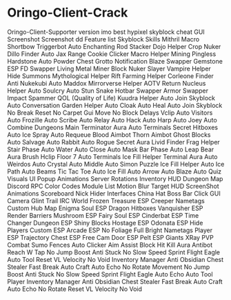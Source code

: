 # Oringo-Client-Crack
Oringo-Client-Supporter version imo best hypixel skyblock cheat
GUI Screenshot
Screenshot
dd
Feature list
Skyblock
Skills
Mithril Macro
Shortbow Triggerbot
Auto Enchanting
Rod Stacker
Dojo Helper
Crop Nuker
Dillo Finder
Auto Jax Range
Cookie Clicker
Macro Helper
Mining
Pingless Hardstone
Auto Powder Chest
Grotto Notification
Blaze Swapper
Gemstone ESP
FD Swapper
Living Metal Miner
Block Nuker
Slayer
Vampire Helper
Hide Summons
Mythological Helper
Rift Farming Helper
Corleone Finder
Anti Nukekubi
Auto Maddox
Mirrorverse Helper
AOTV Return
Nucleus Helper
Auto Soulcry
Auto Stun Snake
Hotbar Swapper
Armor Swapper
Impact Spammer
QOL (Quality of Life)
Kuudra Helper
Auto Join Skyblock
Auto Conversation
Garden Helper
Auto Cloak
Auto Heal
Auto Join Skyblock
No Break Reset
No Carpet
Gui Move
No Block
Delays
Vclip
Auto Visitors
Auto Frozille
Auto Scribe
Auto Relay
Auto Hack
Auto Harp
Auto Joey
Auto Combine
Dungeons
Main
Terminator Aura
Auto Terminals
Secret Hitboxes
Auto Ice Spray
Auto Requeue
Blood Aimbot
Thorn Aimbot
Ghost Blocks
Auto Salvage
Auto Rabbit
Auto Rogue
Secret Aura
Livid Finder
Frag Helper
Stair Phase
Auto Water
Auto Close
Auto Mask
Bar Phase
Auto Leap
Bear Aura
Brush
Hclip
Floor 7
Auto Terminals
Ice Fill Helper
Terminal Aura
Auto Weirdos
Auto Crystal
Auto Middle
Auto Simon
Puzzle
Ice Fill Helper
Auto Ice Path
Auto Beams
Tic Tac Toe
Auto Ice Fill
Auto Arrow
Auto Blaze
Auto Quiz
Visuals
UI
Popup Animations
Server Rotations
Inventory HUD
Dungeon Map
Discord RPC
Color Codes
Module List
Motion Blur
Target HUD
ScreenShot
Animations
Scoreboard
Nick Hider
Interfaces
China Hat
Boss Bar
Click GUI
Camera
Glint
Trail
IRC
World
Frozen Treasure ESP
Creeper Nametags
Custom Hub Map
Enigma Soul ESP
Dragon Hitboxes
Vanquisher ESP
Render Barriers
Mushroom ESP
Fairy Soul ESP
Cinderbat ESP
Time Changer
Dungeon ESP
Shiny Blocks
Hostage ESP
Odonata ESP
Hide Players
Custom ESP
Arcade ESP
No Foliage
Full Bright
Nametags
Player ESP
Trajectory
Chest ESP
Free Cam
Door ESP
Pelt ESP
Giants
XRay
PVP
Combat
Sumo Fences
Auto Clicker
Aim Assist
Block Hit
Kill Aura
Antibot
Reach
W Tap
No Jump Boost
Anti Stuck
No Slow
Speed
Sprint
Flight
Eagle
Auto Tool
Reset VL
Velocity
No Void
Inventory Manager
Anti Obsidian
Chest Stealer
Fast Break
Auto Craft
Auto Echo
No Rotate
Movement
No Jump Boost
Anti Stuck
No Slow
Speed
Sprint
Flight
Eagle
Auto Echo
Auto Tool
Player
Inventory Manager
Anti Obsidian
Chest Stealer
Fast Break
Auto Craft
Auto Echo
No Rotate
Reset VL
Velocity
No Void
